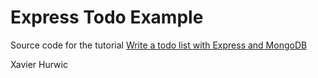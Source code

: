 # Express Todo Example

Source code for the tutorial [Write a todo list with Express and MongoDB](http://dreamerslab.com/blog/en/write-a-todo-list-with-express-and-mongodb/)



Xavier Hurwic